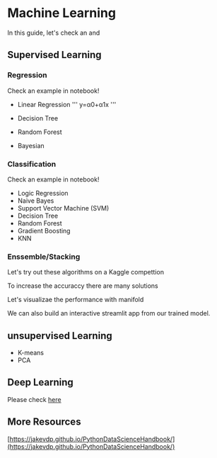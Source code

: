 # Machine Learning

In this guide, let's check an and 

## Supervised Learning

### Regression

Check an example in notebook! 

* Linear Regression
'''
y=α0+α1x
'''

* Decision Tree
* Random Forest
* Bayesian

### Classification

Check an example in notebook!

* Logic Regression
* Naive Bayes
* Support Vector Machine (SVM)
* Decision Tree
* Random Forest
* Gradient Boosting
* KNN


### Enssemble/Stacking

Let's try out these algorithms on a Kaggle compettion

To increase the accuraccy there are many solutions

Let's visualizae the performance with manifold

We can also build an interactive streamlit app from our trained model.

## unsupervised Learning

* K-means
* PCA

## Deep Learning

Please check [here](Deep_Learning.md)


## More Resources

[https://jakevdp.github.io/PythonDataScienceHandbook/](https://jakevdp.github.io/PythonDataScienceHandbook/)







